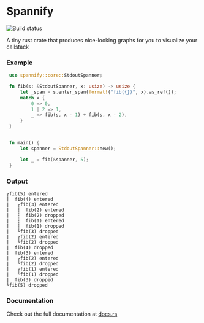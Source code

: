 # Spannify

![Build status][actions-badge]

[actions-badge]: https://github.com/mikeyQwn/spannify/actions/workflows/ci.yml/badge.svg

A tiny rust crate that produces nice-looking graphs for you to visualize your callstack

### Example

```rust
 use spannify::core::StdoutSpanner;

 fn fib(s: &StdoutSpanner, x: usize) -> usize {
     let _span = s.enter_span(format!("fib({})", x).as_ref());
     match x {
         0 => 0,
         1 | 2 => 1,
         _ => fib(s, x - 1) + fib(s, x - 2),
     }
 }


 fn main() {
     let spanner = StdoutSpanner::new();

     let _ = fib(&spanner, 5);
 }

```

### Output

```text
┌fib(5) entered
|  fib(4) entered
|   ┌fib(3) entered
|   ┆  fib(2) entered
|   ┆  fib(2) dropped
|   ┆  fib(1) entered
|   ┆  fib(1) dropped
|   └fib(3) dropped
|   ┌fib(2) entered
|   └fib(2) dropped
|  fib(4) dropped
|  fib(3) entered
|   ┌fib(2) entered
|   └fib(2) dropped
|   ┌fib(1) entered
|   └fib(1) dropped
|  fib(3) dropped
└fib(5) dropped
```

### Documentation

Check out the full documentation at [docs.rs](https://docs.rs/spannify/latest/spannify/)
